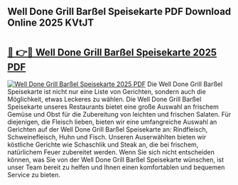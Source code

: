 ## Well Done Grill Barßel Speisekarte PDF Download Online 2025 KVtJT

# <h2><a href="http://gcdcvk.nevu.top/?p=Well+Done+Grill+Bar%c3%9fel+Speisekarte">🔗 👉🔴 Well Done Grill Barßel Speisekarte 2025 PDF</a></h2>

[![Well Done Grill Barßel Speisekarte 2025 PDF](https://i.imgur.com/dBaPXMq.png)](http://gcdcvk.nevu.top/?p=Well+Done+Grill+Bar%c3%9fel+Speisekarte)
Die Well Done Grill Barßel Speisekarte ist nicht nur eine Liste von Gerichten, sondern auch die Möglichkeit, etwas Leckeres zu wählen. Die Well Done Grill Barßel Speisekarte unseres Restaurants bietet eine große Auswahl an frischem Gemüse und Obst für die Zubereitung von leichten und frischen Salaten. Für diejenigen, die Fleisch lieben, bieten wir eine umfangreiche Auswahl an Gerichten auf der Well Done Grill Barßel Speisekarte an: Rindfleisch, Schweinefleisch, Huhn und Fisch. Unseren Auserwählten bieten wir köstliche Gerichte wie Schaschlik und Steak an, die bei frischem, natürlichem Feuer zubereitet werden. Wenn Sie sich nicht entscheiden können, was Sie von der Well Done Grill Barßel Speisekarte wünschen, ist unser Team bereit zu helfen und Ihnen einen komfortablen und bequemen Service zu bieten.
